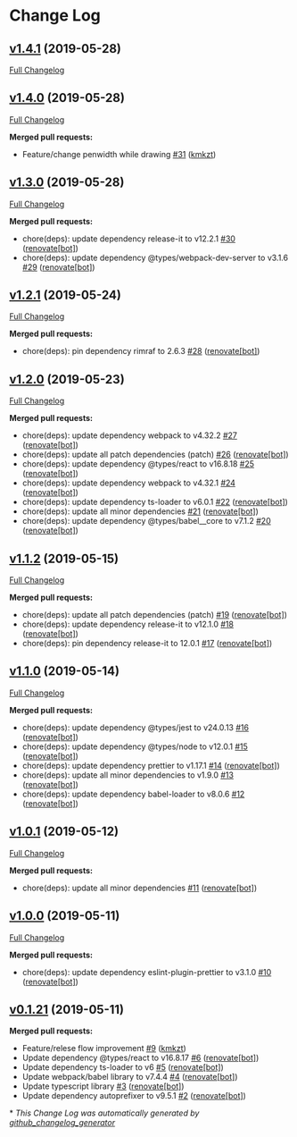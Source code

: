 # Change Log

## [v1.4.1](https://github.com/kmkzt/svg-drawing/tree/v1.4.1) (2019-05-28)
[Full Changelog](https://github.com/kmkzt/svg-drawing/compare/v1.4.0...v1.4.1)

## [v1.4.0](https://github.com/kmkzt/svg-drawing/tree/v1.4.0) (2019-05-28)
[Full Changelog](https://github.com/kmkzt/svg-drawing/compare/v1.3.0...v1.4.0)

**Merged pull requests:**

- Feature/change penwidth while drawing [\#31](https://github.com/kmkzt/svg-drawing/pull/31) ([kmkzt](https://github.com/kmkzt))

## [v1.3.0](https://github.com/kmkzt/svg-drawing/tree/v1.3.0) (2019-05-28)
[Full Changelog](https://github.com/kmkzt/svg-drawing/compare/v1.2.1...v1.3.0)

**Merged pull requests:**

- chore\(deps\): update dependency release-it to v12.2.1 [\#30](https://github.com/kmkzt/svg-drawing/pull/30) ([renovate[bot]](https://github.com/apps/renovate))
- chore\(deps\): update dependency @types/webpack-dev-server to v3.1.6 [\#29](https://github.com/kmkzt/svg-drawing/pull/29) ([renovate[bot]](https://github.com/apps/renovate))

## [v1.2.1](https://github.com/kmkzt/svg-drawing/tree/v1.2.1) (2019-05-24)
[Full Changelog](https://github.com/kmkzt/svg-drawing/compare/v1.2.0...v1.2.1)

**Merged pull requests:**

- chore\(deps\): pin dependency rimraf to 2.6.3 [\#28](https://github.com/kmkzt/svg-drawing/pull/28) ([renovate[bot]](https://github.com/apps/renovate))

## [v1.2.0](https://github.com/kmkzt/svg-drawing/tree/v1.2.0) (2019-05-23)
[Full Changelog](https://github.com/kmkzt/svg-drawing/compare/v1.1.2...v1.2.0)

**Merged pull requests:**

- chore\(deps\): update dependency webpack to v4.32.2 [\#27](https://github.com/kmkzt/svg-drawing/pull/27) ([renovate[bot]](https://github.com/apps/renovate))
- chore\(deps\): update all patch dependencies \(patch\) [\#26](https://github.com/kmkzt/svg-drawing/pull/26) ([renovate[bot]](https://github.com/apps/renovate))
- chore\(deps\): update dependency @types/react to v16.8.18 [\#25](https://github.com/kmkzt/svg-drawing/pull/25) ([renovate[bot]](https://github.com/apps/renovate))
- chore\(deps\): update dependency webpack to v4.32.1 [\#24](https://github.com/kmkzt/svg-drawing/pull/24) ([renovate[bot]](https://github.com/apps/renovate))
- chore\(deps\): update dependency ts-loader to v6.0.1 [\#22](https://github.com/kmkzt/svg-drawing/pull/22) ([renovate[bot]](https://github.com/apps/renovate))
- chore\(deps\): update all minor dependencies [\#21](https://github.com/kmkzt/svg-drawing/pull/21) ([renovate[bot]](https://github.com/apps/renovate))
- chore\(deps\): update dependency @types/babel\_\_core to v7.1.2 [\#20](https://github.com/kmkzt/svg-drawing/pull/20) ([renovate[bot]](https://github.com/apps/renovate))

## [v1.1.2](https://github.com/kmkzt/svg-drawing/tree/v1.1.2) (2019-05-15)
[Full Changelog](https://github.com/kmkzt/svg-drawing/compare/v1.1.0...v1.1.2)

**Merged pull requests:**

- chore\(deps\): update all patch dependencies \(patch\) [\#19](https://github.com/kmkzt/svg-drawing/pull/19) ([renovate[bot]](https://github.com/apps/renovate))
- chore\(deps\): update dependency release-it to v12.1.0 [\#18](https://github.com/kmkzt/svg-drawing/pull/18) ([renovate[bot]](https://github.com/apps/renovate))
- chore\(deps\): pin dependency release-it to 12.0.1 [\#17](https://github.com/kmkzt/svg-drawing/pull/17) ([renovate[bot]](https://github.com/apps/renovate))

## [v1.1.0](https://github.com/kmkzt/svg-drawing/tree/v1.1.0) (2019-05-14)
[Full Changelog](https://github.com/kmkzt/svg-drawing/compare/v1.0.1...v1.1.0)

**Merged pull requests:**

- chore\(deps\): update dependency @types/jest to v24.0.13 [\#16](https://github.com/kmkzt/svg-drawing/pull/16) ([renovate[bot]](https://github.com/apps/renovate))
- chore\(deps\): update dependency @types/node to v12.0.1 [\#15](https://github.com/kmkzt/svg-drawing/pull/15) ([renovate[bot]](https://github.com/apps/renovate))
- chore\(deps\): update dependency prettier to v1.17.1 [\#14](https://github.com/kmkzt/svg-drawing/pull/14) ([renovate[bot]](https://github.com/apps/renovate))
- chore\(deps\): update all minor dependencies to v1.9.0 [\#13](https://github.com/kmkzt/svg-drawing/pull/13) ([renovate[bot]](https://github.com/apps/renovate))
- chore\(deps\): update dependency babel-loader to v8.0.6 [\#12](https://github.com/kmkzt/svg-drawing/pull/12) ([renovate[bot]](https://github.com/apps/renovate))

## [v1.0.1](https://github.com/kmkzt/svg-drawing/tree/v1.0.1) (2019-05-12)
[Full Changelog](https://github.com/kmkzt/svg-drawing/compare/v1.0.0...v1.0.1)

**Merged pull requests:**

- chore\(deps\): update all minor dependencies [\#11](https://github.com/kmkzt/svg-drawing/pull/11) ([renovate[bot]](https://github.com/apps/renovate))

## [v1.0.0](https://github.com/kmkzt/svg-drawing/tree/v1.0.0) (2019-05-11)
[Full Changelog](https://github.com/kmkzt/svg-drawing/compare/v0.1.21...v1.0.0)

**Merged pull requests:**

- chore\(deps\): update dependency eslint-plugin-prettier to v3.1.0 [\#10](https://github.com/kmkzt/svg-drawing/pull/10) ([renovate[bot]](https://github.com/apps/renovate))

## [v0.1.21](https://github.com/kmkzt/svg-drawing/tree/v0.1.21) (2019-05-11)
**Merged pull requests:**

- Feature/relese flow improvement [\#9](https://github.com/kmkzt/svg-drawing/pull/9) ([kmkzt](https://github.com/kmkzt))
- Update dependency @types/react to v16.8.17 [\#6](https://github.com/kmkzt/svg-drawing/pull/6) ([renovate[bot]](https://github.com/apps/renovate))
- Update dependency ts-loader to v6 [\#5](https://github.com/kmkzt/svg-drawing/pull/5) ([renovate[bot]](https://github.com/apps/renovate))
- Update webpack/babel library to v7.4.4 [\#4](https://github.com/kmkzt/svg-drawing/pull/4) ([renovate[bot]](https://github.com/apps/renovate))
- Update typescript library [\#3](https://github.com/kmkzt/svg-drawing/pull/3) ([renovate[bot]](https://github.com/apps/renovate))
- Update dependency autoprefixer to v9.5.1 [\#2](https://github.com/kmkzt/svg-drawing/pull/2) ([renovate[bot]](https://github.com/apps/renovate))



\* *This Change Log was automatically generated by [github_changelog_generator](https://github.com/skywinder/Github-Changelog-Generator)*
